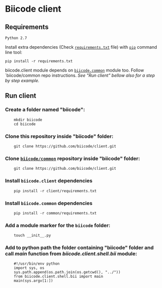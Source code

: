# Biicode client

## Requirements

    Python 2.7
 
Install extra dependencies (Check [`requirements.txt`](requirements.txt) file) with [`pip`](https://pypi.python.org/pypi/pip) command line tool:

    pip install -r requirements.txt

biicode.client module depends on [`biicode.common`](https://github.com/biicode/common) module too. Follow `biicode/common
repo instructions. *See "Run client" bellow also for a step by step example.*


## Run client

### Create a folder named "biicode":

        mkdir biicode
        cd biicode

### Clone this repository inside "biicode" folder:

        git clone https://github.com/biicode/client.git

### Clone [`biicode/common`](https://github.com/biicode/common) repository inside "biicode" folder:

        git clone https://github.com/biicode/client.git

### Install `biicode.client` dependencies

        pip install -r client/requirements.txt

### Install `biicode.common` dependencies

        pip install -r common/requirements.txt

### Add a module marker for the `biicode` folder:

        touch __init__.py

### Add to python path the folder containing "biicode" folder and call *main* function from *biicode.client.shell.bii* module:


        #!/usr/bin/env python
        import sys, os
        sys.path.append(os.path.join(os.getcwd(), "../"))
        from biicode.client.shell.bii import main
        main(sys.argv[1:])

